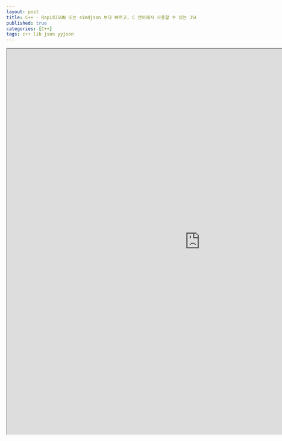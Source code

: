 ```yaml
---
layout: post
title: C++ - RapidJSON 또는 simdjson 보다 빠르고, C 언어에서 사용할 수 있는 JSON 라이브러리 "yyjson"
published: true
categories: [C++]
tags: c++ lib json yyjson
---
```

<iframe width="1024" height="1024" src="https://docs.google.com/document/d/e/2PACX-1vTxoChcWmNg0LCh4Aohj80r2aV8MoN3hzYGSbWqOltLQZWQZN4_GmNbqX8kNtpwgmsrTh_am2Apa_yP/pub?embedded=true"></iframe>   
  